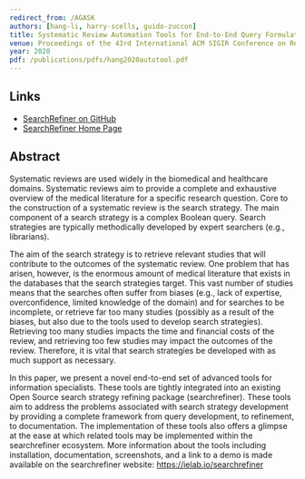```yaml
---
redirect_from: /AGASK
authors: [hang-li, harry-scells, guido-zuccon]
title: Systematic Review Automation Tools for End-to-End Query Formulation
venue: Proceedings of the 43rd International ACM SIGIR Conference on Research and Development in Information Retrieval (SIGIR '20)
year: 2020
pdf: /publications/pdfs/hang2020autotool.pdf
---
```


## Links
 - [SearchRefiner on GitHub](https://github.com/ielab/searchrefiner)
 - [SearchRefiner Home Page](https://ielab.io/searchrefiner/)

## Abstract

Systematic reviews are used widely in the biomedical and healthcare domains. Systematic reviews aim to provide a complete and exhaustive overview of the medical literature for a specific research question. Core to the construction of a systematic review is the search strategy. The main component of a search strategy is a complex Boolean query. Search strategies are typically methodically developed by expert searchers (e.g., librarians). 

The aim of the search strategy is to retrieve relevant studies that will contribute to the outcomes of the systematic review. One problem that has arisen, however, is the enormous amount of medical literature that exists in the databases that the search strategies target. This vast number of studies means that the searches often suffer from biases (e.g., lack of expertise, overconfidence, limited knowledge of the domain) and for searches to be incomplete, or retrieve far too many studies (possibly as a result of the biases, but also due to the tools used to develop search strategies). Retrieving too many studies impacts the time and financial costs of the review, and retrieving too few studies may impact the outcomes of the review. Therefore, it is vital that search strategies be developed with as much support as necessary.

In this paper, we present a novel end-to-end set of advanced tools for information specialists. These tools are tightly integrated into an existing Open Source search strategy refining package (searchrefiner). These tools aim to address the problems associated with search strategy development by providing a complete framework from query development, to refinement, to documentation. The implementation of these tools also offers a glimpse at the ease at which related tools may be implemented within the searchrefiner ecosystem.
More information about the tools including installation, documentation, screenshots, and a link to a demo is made available on the searchrefiner website: https://ielab.io/searchrefiner